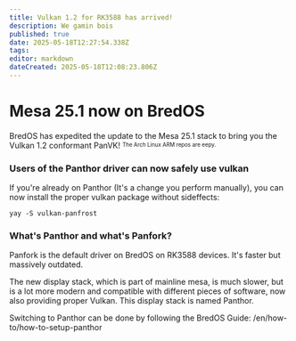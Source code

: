 ```yaml
---
title: Vulkan 1.2 for RK3588 has arrived!
description: We gamin bois
published: true
date: 2025-05-18T12:27:54.338Z
tags: 
editor: markdown
dateCreated: 2025-05-18T12:08:23.806Z
---
```


# Mesa 25.1 now on BredOS

BredOS has expedited the update to the Mesa 25.1 stack to bring you the Vulkan 1.2 conformant PanVK!
<sup><sub>The Arch Linux ARM repos are eepy.</sub></sup>

### Users of the Panthor driver can now safely use vulkan

If you're already on Panthor (It's a change you perform manually), you can now install the proper vulkan package without sideffects:
```
yay -S vulkan-panfrost
```

### What's Panthor and what's Panfork?
Panfork is the default driver on BredOS on RK3588 devices.
It's faster but massively outdated.

The new display stack, which is part of mainline mesa, is much slower, but is a lot more modern and compatible with different pieces of software, now also providing proper Vulkan.
This display stack is named Panthor.

Switching to Panthor can be done by following the BredOS Guide:
/en/how-to/how-to-setup-panthor